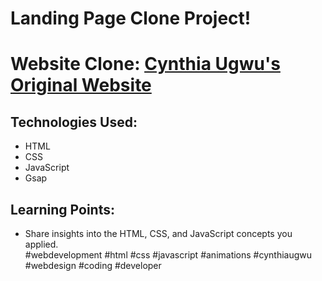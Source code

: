 # Landing Page Clone Project!

# Website Clone: [Cynthia Ugwu's Original Website](https://www.cynthiaugwu.com/)

## Technologies Used:

- HTML
- CSS
- JavaScript
- Gsap

## Learning Points:

- Share insights into the HTML, CSS, and JavaScript concepts you applied.
  <br>
  #webdevelopment #html #css #javascript #animations #cynthiaugwu #webdesign #coding #developer
